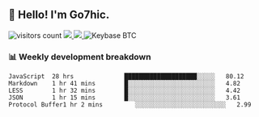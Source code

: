 ## 👋 Hello! I'm Go7hic.

 ![visitors count](https://visitors-by-url-pls-dont-use-this-in-your-repo.vercel.app/Go7hic-github-readme)
 <a href="https://twitter.com/Go7hic">
    <img src="https://img.shields.io/badge/-@Go7hic-1ca0f1?style=flat-square&labelColor=1ca0f1&logo=twitter&logoColor=white&link=https://twitter.com/Go7hic">
   <a/>
   <a href="mailto:gtfx0209@gmail.com">
    <img src="https://img.shields.io/badge/-gtfx0209@gmail.com-c14438?style=flat-square&logo=Gmail&logoColor=white&link=mailto:gtfx0209@gmail.com">
   <a/>
    ![Keybase BTC](https://img.shields.io/keybase/btc/Go7hic)
 <!--
🔭 I’m currently working
🌱 I’m currently learning
💬 Ask me about 
📫 How to reach me: 
⚡ Fun fact: 
-->
 <!--
![My Github Stats](https://github-readme-stats.vercel.app/api?username=Go7hic&show_icons=true&count_private=true)

-->

### 📊 Weekly development breakdown
<!--START_SECTION:waka-->
```text
JavaScript  28 hrs              ████████████████████░░░░░   80.12 
Markdown    1 hr 41 mins        █░░░░░░░░░░░░░░░░░░░░░░░░   4.82 
LESS        1 hr 32 mins        █░░░░░░░░░░░░░░░░░░░░░░░░   4.42 
JSON        1 hr 15 mins        █░░░░░░░░░░░░░░░░░░░░░░░░   3.61 
Protocol Buffer1 hr 2 mins         ░░░░░░░░░░░░░░░░░░░░░░░░░   2.99
```
<!--END_SECTION:waka-->

